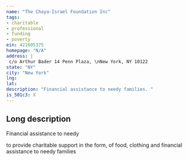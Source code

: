 ```yaml
---
name: "The Chaya-Israel Foundation Inc"
tags:
- charitable
- professional
- funding
- poverty
ein: 421605375
homepage: "N/A"
address: |
 c/o Arthur Bader 14 Penn Plaza, \nNew York, NY 10122
state: "NY"
city: "New York"
lng: 
lat: 
description: "Financial assistance to needy families. "
is_501c3: X
---
```


## Long description

Financial assistance to needy
  
  to provide charitable support in the form, of food, clothing and financial assistance to needy families
